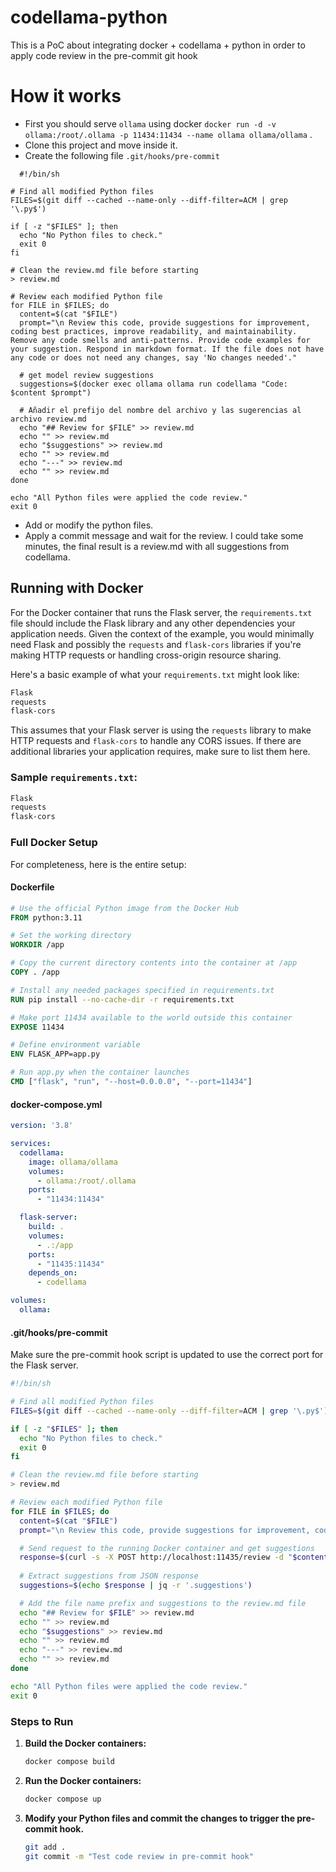 # codellama-python
This is a PoC about integrating docker + codellama + python in order to apply code review in the pre-commit git hook

# How it works
- First you should serve `ollama` using docker `docker run -d -v ollama:/root/.ollama -p 11434:11434 --name ollama ollama/ollama` .
- Clone this project and move inside it.
- Create the following file `.git/hooks/pre-commit`
```
  #!/bin/sh

# Find all modified Python files
FILES=$(git diff --cached --name-only --diff-filter=ACM | grep '\.py$')

if [ -z "$FILES" ]; then
  echo "No Python files to check."
  exit 0
fi

# Clean the review.md file before starting
> review.md

# Review each modified Python file
for FILE in $FILES; do
  content=$(cat "$FILE")
  prompt="\n Review this code, provide suggestions for improvement, coding best practices, improve readability, and maintainability. Remove any code smells and anti-patterns. Provide code examples for your suggestion. Respond in markdown format. If the file does not have any code or does not need any changes, say 'No changes needed'."
  
  # get model review suggestions
  suggestions=$(docker exec ollama ollama run codellama "Code: $content $prompt")
  
  # Añadir el prefijo del nombre del archivo y las sugerencias al archivo review.md
  echo "## Review for $FILE" >> review.md
  echo "" >> review.md
  echo "$suggestions" >> review.md
  echo "" >> review.md
  echo "---" >> review.md
  echo "" >> review.md
done

echo "All Python files were applied the code review."
exit 0
```
- Add or modify the python files.
- Apply a commit message and wait for the review. I could take some minutes, the final result is a review.md with all suggestions from codellama.


## Running with Docker

For the Docker container that runs the Flask server, the `requirements.txt` file should include the Flask library and any other dependencies your application needs. Given the context of the example, you would minimally need Flask and possibly the `requests` and `flask-cors` libraries if you're making HTTP requests or handling cross-origin resource sharing.

Here's a basic example of what your `requirements.txt` might look like:

```txt
Flask
requests
flask-cors
```

This assumes that your Flask server is using the `requests` library to make HTTP requests and `flask-cors` to handle any CORS issues. If there are additional libraries your application requires, make sure to list them here.

### Sample `requirements.txt`:

```txt
Flask
requests
flask-cors
```

### Full Docker Setup

For completeness, here is the entire setup:

#### Dockerfile

```Dockerfile
# Use the official Python image from the Docker Hub
FROM python:3.11

# Set the working directory
WORKDIR /app

# Copy the current directory contents into the container at /app
COPY . /app

# Install any needed packages specified in requirements.txt
RUN pip install --no-cache-dir -r requirements.txt

# Make port 11434 available to the world outside this container
EXPOSE 11434

# Define environment variable
ENV FLASK_APP=app.py

# Run app.py when the container launches
CMD ["flask", "run", "--host=0.0.0.0", "--port=11434"]
```

#### docker-compose.yml

```yaml
version: '3.8'

services:
  codellama:
    image: ollama/ollama
    volumes:
      - ollama:/root/.ollama
    ports:
      - "11434:11434"

  flask-server:
    build: .
    volumes:
      - .:/app
    ports:
      - "11435:11434"
    depends_on:
      - codellama

volumes:
  ollama:
```

#### .git/hooks/pre-commit

Make sure the pre-commit hook script is updated to use the correct port for the Flask server.

```sh
#!/bin/sh

# Find all modified Python files
FILES=$(git diff --cached --name-only --diff-filter=ACM | grep '\.py$')

if [ -z "$FILES" ]; then
  echo "No Python files to check."
  exit 0
fi

# Clean the review.md file before starting
> review.md

# Review each modified Python file
for FILE in $FILES; do
  content=$(cat "$FILE")
  prompt="\n Review this code, provide suggestions for improvement, coding best practices, improve readability, and maintainability. Remove any code smells and anti-patterns. Provide code examples for your suggestion. Respond in markdown format. If the file does not have any code or does not need any changes, say 'No changes needed'."

  # Send request to the running Docker container and get suggestions
  response=$(curl -s -X POST http://localhost:11435/review -d "$content")
  
  # Extract suggestions from JSON response
  suggestions=$(echo $response | jq -r '.suggestions')

  # Add the file name prefix and suggestions to the review.md file
  echo "## Review for $FILE" >> review.md
  echo "" >> review.md
  echo "$suggestions" >> review.md
  echo "" >> review.md
  echo "---" >> review.md
  echo "" >> review.md
done

echo "All Python files were applied the code review."
exit 0
```

### Steps to Run

1. **Build the Docker containers:**

    ```sh
    docker compose build
    ```

2. **Run the Docker containers:**

    ```sh
    docker compose up
    ```

3. **Modify your Python files and commit the changes to trigger the pre-commit hook.**

    ```sh
    git add .
    git commit -m "Test code review in pre-commit hook"
    ```
